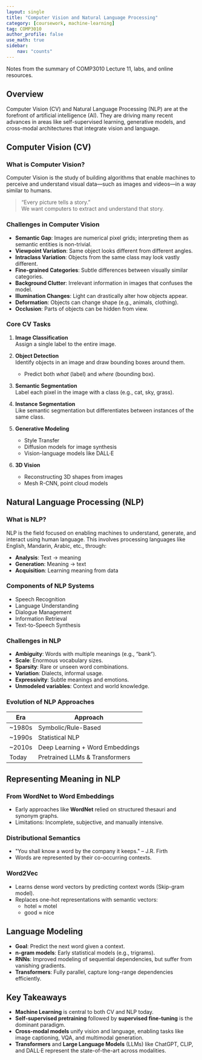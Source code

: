 ```yaml
---
layout: single
title: "Computer Vision and Natural Language Processing"
category: [coursework, machine-learning]
tag: COMP3010
author_profile: false
use_math: true
sidebar:
    nav: "counts"
---
```


Notes from the summary of COMP3010 Lecture 11, labs, and online resources.

## Overview

Computer Vision (CV) and Natural Language Processing (NLP) are at the forefront of artificial intelligence (AI). They are driving many recent advances in areas like self-supervised learning, generative models, and cross-modal architectures that integrate vision and language.


## Computer Vision (CV)

### What is Computer Vision?

Computer Vision is the study of building algorithms that enable machines to perceive and understand visual data—such as images and videos—in a way similar to humans.

> “Every picture tells a story.”  
We want computers to extract and understand that story.

### Challenges in Computer Vision

- **Semantic Gap**: Images are numerical pixel grids; interpreting them as semantic entities is non-trivial.
- **Viewpoint Variation**: Same object looks different from different angles.
- **Intraclass Variation**: Objects from the same class may look vastly different.
- **Fine-grained Categories**: Subtle differences between visually similar categories.
- **Background Clutter**: Irrelevant information in images that confuses the model.
- **Illumination Changes**: Light can drastically alter how objects appear.
- **Deformation**: Objects can change shape (e.g., animals, clothing).
- **Occlusion**: Parts of objects can be hidden from view.

### Core CV Tasks

1. **Image Classification**  
   Assign a single label to the entire image.

2. **Object Detection**  
   Identify objects in an image and draw bounding boxes around them.
   - Predict both *what* (label) and *where* (bounding box).

3. **Semantic Segmentation**  
   Label each pixel in the image with a class (e.g., cat, sky, grass).

4. **Instance Segmentation**  
   Like semantic segmentation but differentiates between instances of the same class.

5. **Generative Modeling**  
   - Style Transfer  
   - Diffusion models for image synthesis  
   - Vision-language models like DALL·E

6. **3D Vision**  
   - Reconstructing 3D shapes from images
   - Mesh R-CNN, point cloud models


## Natural Language Processing (NLP)

### What is NLP?

NLP is the field focused on enabling machines to understand, generate, and interact using human language. This involves processing languages like English, Mandarin, Arabic, etc., through:

- **Analysis**: Text → meaning
- **Generation**: Meaning → text
- **Acquisition**: Learning meaning from data

### Components of NLP Systems

- Speech Recognition
- Language Understanding
- Dialogue Management
- Information Retrieval
- Text-to-Speech Synthesis

### Challenges in NLP

- **Ambiguity**: Words with multiple meanings (e.g., “bank”).
- **Scale**: Enormous vocabulary sizes.
- **Sparsity**: Rare or unseen word combinations.
- **Variation**: Dialects, informal usage.
- **Expressivity**: Subtle meanings and emotions.
- **Unmodeled variables**: Context and world knowledge.

### Evolution of NLP Approaches

| Era          | Approach                    |
|--------------|-----------------------------|
| ~1980s       | Symbolic/Rule-Based         |
| ~1990s       | Statistical NLP             |
| ~2010s       | Deep Learning + Word Embeddings |
| Today        | Pretrained LLMs & Transformers |


## Representing Meaning in NLP

### From WordNet to Word Embeddings

- Early approaches like **WordNet** relied on structured thesauri and synonym graphs.
- Limitations: Incomplete, subjective, and manually intensive.

### Distributional Semantics

- "You shall know a word by the company it keeps." – J.R. Firth
- Words are represented by their co-occurring contexts.

### Word2Vec

- Learns dense word vectors by predicting context words (Skip-gram model).
- Replaces one-hot representations with semantic vectors:
  - hotel ≈ motel
  - good ≈ nice


## Language Modeling

- **Goal**: Predict the next word given a context.
- **n-gram models**: Early statistical models (e.g., trigrams).
- **RNNs**: Improved modeling of sequential dependencies, but suffer from vanishing gradients.
- **Transformers**: Fully parallel, capture long-range dependencies efficiently.


## Key Takeaways

- **Machine Learning** is central to both CV and NLP today.
- **Self-supervised pretraining** followed by **supervised fine-tuning** is the dominant paradigm.
- **Cross-modal models** unify vision and language, enabling tasks like image captioning, VQA, and multimodal generation.
- **Transformers** and **Large Language Models** (LLMs) like ChatGPT, CLIP, and DALL·E represent the state-of-the-art across modalities.
